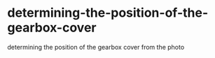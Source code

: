 # determining-the-position-of-the-gearbox-cover
 determining the position of the gearbox cover from the photo
